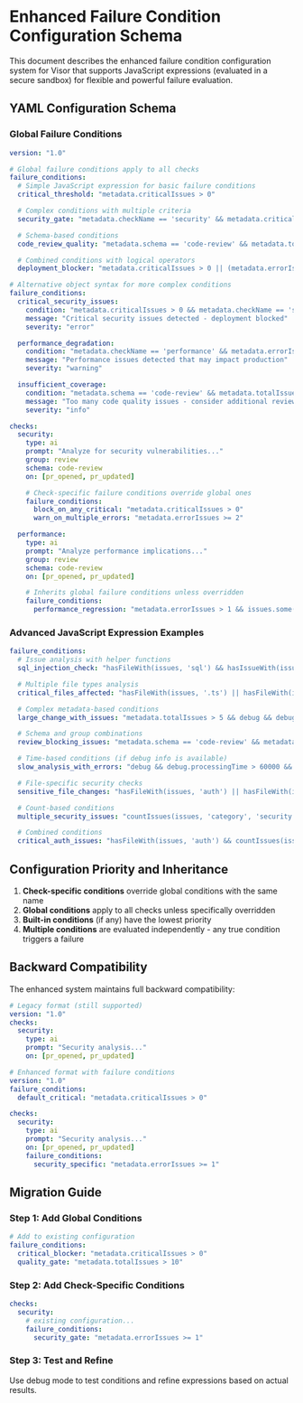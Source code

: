 # Enhanced Failure Condition Configuration Schema

This document describes the enhanced failure condition configuration system for Visor that supports JavaScript expressions (evaluated in a secure sandbox) for flexible and powerful failure evaluation.

## YAML Configuration Schema

### Global Failure Conditions

```yaml
version: "1.0"

# Global failure conditions apply to all checks
failure_conditions:
  # Simple JavaScript expression for basic failure conditions
  critical_threshold: "metadata.criticalIssues > 0"

  # Complex conditions with multiple criteria
  security_gate: "metadata.checkName == 'security' && metadata.criticalIssues > 0"

  # Schema-based conditions
  code_review_quality: "metadata.schema == 'code-review' && metadata.totalIssues > 10"

  # Combined conditions with logical operators
  deployment_blocker: "metadata.criticalIssues > 0 || (metadata.errorIssues > 5 && metadata.checkName == 'security')"

# Alternative object syntax for more complex conditions
failure_conditions:
  critical_security_issues:
    condition: "metadata.criticalIssues > 0 && metadata.checkName == 'security'"
    message: "Critical security issues detected - deployment blocked"
    severity: "error"

  performance_degradation:
    condition: "metadata.checkName == 'performance' && metadata.errorIssues >= 3"
    message: "Performance issues detected that may impact production"
    severity: "warning"

  insufficient_coverage:
    condition: "metadata.schema == 'code-review' && metadata.totalIssues > 15"
    message: "Too many code quality issues - consider additional review"
    severity: "info"

checks:
  security:
    type: ai
    prompt: "Analyze for security vulnerabilities..."
    group: review
    schema: code-review
    on: [pr_opened, pr_updated]

    # Check-specific failure conditions override global ones
    failure_conditions:
      block_on_any_critical: "metadata.criticalIssues > 0"
      warn_on_multiple_errors: "metadata.errorIssues >= 2"

  performance:
    type: ai
    prompt: "Analyze performance implications..."
    group: review
    schema: code-review
    on: [pr_opened, pr_updated]

    # Inherits global failure conditions unless overridden
    failure_conditions:
      performance_regression: "metadata.errorIssues > 1 && issues.some(i => i.category == 'performance')"
```

### Advanced JavaScript Expression Examples

```yaml
failure_conditions:
  # Issue analysis with helper functions
  sql_injection_check: "hasFileWith(issues, 'sql') && hasIssueWith(issues, 'severity', 'critical')"

  # Multiple file types analysis
  critical_files_affected: "hasFileWith(issues, '.ts') || hasFileWith(issues, '.js') && hasIssueWith(issues, 'severity', 'critical')"

  # Complex metadata-based conditions
  large_change_with_issues: "metadata.totalIssues > 5 && debug && debug.processingTime > 30000"

  # Schema and group combinations
  review_blocking_issues: "metadata.schema == 'code-review' && metadata.group == 'review' && metadata.criticalIssues > 0"

  # Time-based conditions (if debug info is available)
  slow_analysis_with_errors: "debug && debug.processingTime > 60000 && metadata.errorIssues > 0"

  # File-specific security checks
  sensitive_file_changes: "hasFileWith(issues, 'auth') || hasFileWith(issues, 'password') || hasFileWith(issues, 'secret')"

  # Count-based conditions
  multiple_security_issues: "countIssues(issues, 'category', 'security') >= 3"

  # Combined conditions
  critical_auth_issues: "hasFileWith(issues, 'auth') && countIssues(issues, 'severity', 'critical') > 0"
```

## Configuration Priority and Inheritance

1. **Check-specific conditions** override global conditions with the same name
2. **Global conditions** apply to all checks unless specifically overridden
3. **Built-in conditions** (if any) have the lowest priority
4. **Multiple conditions** are evaluated independently - any true condition triggers a failure

## Backward Compatibility

The enhanced system maintains full backward compatibility:

```yaml
# Legacy format (still supported)
version: "1.0"
checks:
  security:
    type: ai
    prompt: "Security analysis..."
    on: [pr_opened, pr_updated]

# Enhanced format with failure conditions
version: "1.0"
failure_conditions:
  default_critical: "metadata.criticalIssues > 0"

checks:
  security:
    type: ai
    prompt: "Security analysis..."
    on: [pr_opened, pr_updated]
    failure_conditions:
      security_specific: "metadata.errorIssues >= 1"
```

## Migration Guide

### Step 1: Add Global Conditions
```yaml
# Add to existing configuration
failure_conditions:
  critical_blocker: "metadata.criticalIssues > 0"
  quality_gate: "metadata.totalIssues > 10"
```

### Step 2: Add Check-Specific Conditions
```yaml
checks:
  security:
    # existing configuration...
    failure_conditions:
      security_gate: "metadata.errorIssues >= 1"
```

### Step 3: Test and Refine
Use debug mode to test conditions and refine expressions based on actual results.